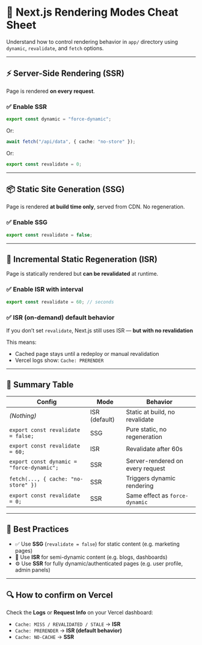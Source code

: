 # 🧠 Next.js Rendering Modes Cheat Sheet

Understand how to control rendering behavior in `app/` directory using `dynamic`, `revalidate`, and `fetch` options.

---

## ⚡ Server-Side Rendering (SSR)

Page is rendered **on every request**.

### ✅ Enable SSR

```ts
export const dynamic = "force-dynamic";
```

Or:

```ts
await fetch("/api/data", { cache: "no-store" });
```

Or:

```ts
export const revalidate = 0;
```

---

## 📦 Static Site Generation (SSG)

Page is rendered **at build time only**, served from CDN. No regeneration.

### ✅ Enable SSG

```ts
export const revalidate = false;
```

---

## 🔄 Incremental Static Regeneration (ISR)

Page is statically rendered but **can be revalidated** at runtime.

### ✅ Enable ISR with interval

```ts
export const revalidate = 60; // seconds
```

### ✅ ISR (on-demand) default behavior

If you don’t set `revalidate`, Next.js still uses ISR — **but with no revalidation**

This means:

- Cached page stays until a redeploy or manual revalidation
- Vercel logs show: `Cache: PRERENDER`

---

## 🧪 Summary Table

| Config                                    | Mode          | Behavior                         |
| ----------------------------------------- | ------------- | -------------------------------- |
| _(Nothing)_                               | ISR (default) | Static at build, no revalidate   |
| `export const revalidate = false;`        | SSG           | Pure static, no regeneration     |
| `export const revalidate = 60;`           | ISR           | Revalidate after 60s             |
| `export const dynamic = "force-dynamic";` | SSR           | Server-rendered on every request |
| `fetch(..., { cache: "no-store" })`       | SSR           | Triggers dynamic rendering       |
| `export const revalidate = 0;`            | SSR           | Same effect as `force-dynamic`   |

---

## 📝 Best Practices

- ✅ Use **SSG** (`revalidate = false`) for static content (e.g. marketing pages)
- 🔄 Use **ISR** for semi-dynamic content (e.g. blogs, dashboards)
- ⚙️ Use **SSR** for fully dynamic/authenticated pages (e.g. user profile, admin panels)

---

## 🔍 How to confirm on Vercel

Check the **Logs** or **Request Info** on your Vercel dashboard:

- `Cache: MISS / REVALIDATED / STALE` → **ISR**
- `Cache: PRERENDER` → **ISR (default behavior)**
- `Cache: NO-CACHE` → **SSR**
